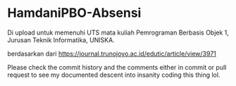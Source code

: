 # HamdaniPBO-Absensi

Di upload untuk memenuhi UTS mata kuliah Pemrograman Berbasis Objek 1, Jurusan Teknik Informatika, UNISKA.

berdasarkan dari https://journal.trunojoyo.ac.id/edutic/article/view/3971

Please check the commit history and the comments either in commit or pull request to see my documented descent into insanity coding this thing lol.
